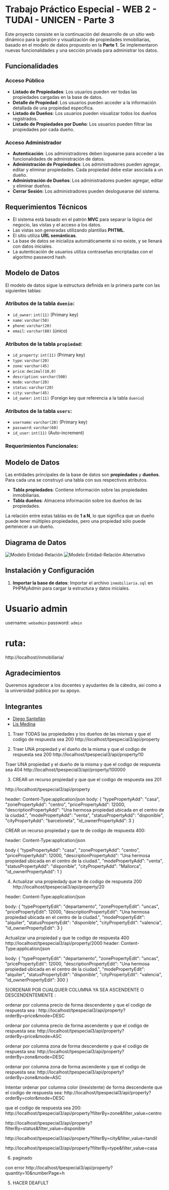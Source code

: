 # Trabajo Práctico Especial - WEB 2 - TUDAI - UNICEN - Parte 3

Este proyecto consiste en la continuación del desarrollo de un sitio web dinámico para la gestión y visualización de propiedades inmobiliarias, basado en el modelo de datos propuesto en la **Parte 1**. Se implementaron nuevas funcionalidades y una sección privada para administrar los datos.

## Funcionalidades

### Acceso Público

- **Listado de Propiedades**: Los usuarios pueden ver todas las propiedades cargadas en la base de datos.
- **Detalle de Propiedad**: Los usuarios pueden acceder a la información detallada de una propiedad específica.
- **Listado de Dueños**: Los usuarios pueden visualizar todos los dueños registrados.
- **Listado de Propiedades por Dueño**: Los usuarios pueden filtrar las propiedades por cada dueño.

### Acceso Administrador

- **Autenticación**: Los administradores deben loguearse para acceder a las funcionalidades de administración de datos.
- **Administración de Propiedades**: Los administradores pueden agregar, editar y eliminar propiedades. Cada propiedad debe estar asociada a un dueño.
- **Administración de Dueños**: Los administradores pueden agregar, editar y eliminar dueños.
- **Cerrar Sesión**: Los administradores pueden desloguearse del sistema.

## Requerimientos Técnicos

- El sistema está basado en el patrón **MVC** para separar la lógica del negocio, las vistas y el acceso a los datos.
- Las vistas son generadas utilizando plantillas **PHTML**.
- El sitio utiliza **URL semánticas**.
- La base de datos se inicializa automáticamente si no existe, y se llenará con datos iniciales.
- La autenticación de usuarios utiliza contraseñas encriptadas con el algoritmo password hash.

## Modelo de Datos

El modelo de datos sigue la estructura definida en la primera parte con las siguientes tablas:

### Atributos de la tabla `duenio`:
- `id_owner`: `int(11)` (Primary key)
- `name`: `varchar(50)`
- `phone`: `varchar(20)`
- `email`: `varchar(80)` (único)

### Atributos de la tabla `propiedad`:
- `id_property`: `int(11)` (Primary key)
- `type`: `varchar(20)`
- `zone`: `varchar(45)`
- `price`: `decimal(10,0)`
- `description`: `varchar(500)`
- `mode`: `varchar(20)`
- `status`: `varchar(20)`
- `city`: `varchar(45)`
- `id_owner`: `int(11)` (Foreign key que referencia a la tabla `duenio`)

### Atributos de la tabla `users`:
- `username`: `varchar(20)` (Primary key)
- `password`: `varchar(60)`
- `id_user`: `int(11)` (Auto-increment)



### Requerimientos Funcionales:

## Modelo de Datos

Las entidades principales de la base de datos son **propiedades** y **dueños**. Para cada una se construyó una tabla con sus respectivos atributos. 

- **Tabla propiedades**: Contiene información sobre las propiedades inmobiliarias.
- **Tabla dueños**: Almacena información sobre los dueños de las propiedades.

La relación entre estas tablas es de **1 a N**, lo que significa que un dueño puede tener múltiples propiedades, pero una propiedad sólo puede pertenecer a un dueño.


## Diagrama de Datos

![Modelo Entidad-Relación](./images/modeloentidadrelacion.png)
![Modelo Entidad-Relación Alternativo](./images/alternativo.png)

## Instalación y Configuración

1. **Importar la base de datos**:
   Importar el archivo `inmobiliaria.sql` en PHPMyAdmin para cargar la estructura y datos iniciales.

# Usuario admin
username: `webadmin`
password: `admin`

# ruta: 
http://localhost/inmobiliaria/ 


## Agradecimientos

Queremos agradecer a los docentes y ayudantes de la cátedra, así como a la universidad pública por su apoyo.

## Integrantes

- [Diego Santellán](https://www.linkedin.com/in/diego-santellan/)
- [Lis Medina](https://www.linkedin.com/in/lis-medina/)




<!-- Rutas :  -->
1) Traer TODAS las propiedades y los dueños de las mismas y que el codigo de respuesta sea 200
http://localhost/tpespecial3/api/property

2) Traer UNA propiedad y el dueño de la misma y que el codigo de respuesta sea 200
http://localhost/tpespecial3/api/property/10

Traer UNA propiedad y el dueño de la misma  y que el codigo de respuesta sea 404
http://localhost/tpespecial3/api/property/100000

3) CREAR un recurso propiedad y que que el codigo de respuesta sea 201

http://localhost/tpespecial3/api/property

header: Content-Type:application/json
body: 
 {
    "typePropertyAdd": "casa",
    "zonePropertyAdd": "centro",
    "pricePropertyAdd": 12000,
    "descriptionPropertyAdd": "Una hermosa propiedad ubicada en el centro de la ciudad.",
    "modePropertyAdd": "venta",
    "statusPropertyAdd": "disponible",
    "cityPropertyAdd": "barceloneta",
    "id_ownerPropertyAdd": 3
}


 CREAR un recurso propiedad y que te de codigo de respuesta 400:

 header: Content-Type:application/json

body {
    "typePropertyAdd": "casa",
    "zonePropertyAdd": "centro",
    "pricePropertyAdd": 12000,
    "descriptionPropertyAdd": "Una hermosa propiedad ubicada en el centro de la ciudad.",
    "modePropertyAdd": "venta",
    "statusPropertyAdd": "disponible",
    "cityPropertyAdd": "Mallorca",
    "id_ownerPropertyAdd": 1
}


4) Actualizar una propiedady que te de codigo de respuesta 200
http://localhost/tpespecial3/api/property/20

 header: Content-Type:application/json


body:
{
    "typePropertyEdit": "departamento",
    "zonePropertyEdit": "uncas",
    "pricePropertyEdit": 12000,
    "descriptionPropertyEdit": "Una hermosa propiedad ubicada en el centro de la ciudad.",
    "modePropertyEdit": "alquiler",
    "statusPropertyEdit": "disponible",
    "cityPropertyEdit": "valencia",
    "id_ownerPropertyEdit": 3
    }






 Actualizar una propiedad y que te codigo de respuesta 400
 http://localhost/tpespecial3/api/property/2000
  header: Content-Type:application/json

body:
{
    "typePropertyEdit": "departamento",
    "zonePropertyEdit": "uncas",
    "pricePropertyEdit": 12000,
    "descriptionPropertyEdit": "Una hermosa propiedad ubicada en el centro de la ciudad.",
    "modePropertyEdit": "alquiler",
    "statusPropertyEdit": "disponible",
    "cityPropertyEdit": "valencia",
    "id_ownerPropertyEdit": 300
    }


5)ORDENAR POR CUALQUIER COLUMNA YA SEA ASCENDENTE O DESCENDENTEMENTE :

ordenar por columna precio de forma descendente y que el codigo de respuesta sea :
http://localhost/tpespecial3/api/property?orderBy=price&mode=DESC

ordenar por columna precio de forma ascendente y que el codigo de respuesta sea:
http://localhost/tpespecial3/api/property?orderBy=price&mode=ASC

ordenar por columna zona de forma descendente y que el codigo de respuesta sea:
http://localhost/tpespecial3/api/property?orderBy=zone&mode=DESC

ordenar por columna zona de forma ascendente y que el codigo de respuesta sea:
http://localhost/tpespecial3/api/property?orderBy=zone&mode=ASC

Intentar ordenar por columna color (inexistente) de forma descendente que el codigo de respuesta sea: 
http://localhost/tpespecial3/api/property?orderBy=color&mode=DESC

 que el codigo de respuesta sea 200:
http://localhost/tpespecial3/api/property?filterBy=zone&filter_value=centro 

http://localhost/tpespecial3/api/property?filterBy=status&filter_value=disponible

http://localhost/tpespecial3/api/property?filterBy=city&filter_value=tandil

http://localhost/tpespecial3/api/property?filterBy=type&filter_value=casa


6) paginado 

con error http://localhost/tpespecial3/api/property?quantity=10&numberPage=h

5) HACER DEAFULT 